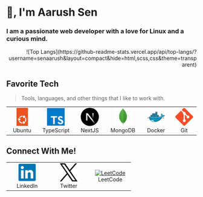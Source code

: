 <h1 align="left">👋, I'm Aarush Sen</h1>
<h3 align="left">I am a passionate web developer with a love for Linux and a curious mind.</h3>
<p align="right">
 ![Top Langs](https://github-readme-stats.vercel.app/api/top-langs/?username=senaarush&layout=compact&hide=html,scss,css&theme=transparent)
</p>

<h2 align="left" id="macropower-tech">Favorite Tech</h2>

> Tools, languages, and other things that I like to work with.

<table>
  <tr>
    <td align="center" width="96">
        <img src="./img/ubuntu-original.svg" width="48" height="48" alt="Ubuntu" />
      <br>Ubuntu
    </td>
    <td align="center" width="96">
        <img src="./img/typescript-original.svg" width="48" height="48" alt="TypeScript" />
      <br>TypeScript
    </td>
    <td align="center" width="96">
        <img src="./img/nextjs-original.svg" width="48" height="48" alt="NextJS" />
      <br>NextJS
    </td>
    <td align="center" width="96">
        <img src="./img/mongodb-original.svg" width="48" height="48" alt="MongoDB" />
      <br>MongoDB
    </td>
    <!-- <td align="center" width="96">
      <a href="#macropower-tech" >
        <img src="https://raw.githubusercontent.com/cncf/artwork/master/projects/kubernetes/icon/color/kubernetes-icon-color.svg" width="48" height="48" alt="Kubernetes" />
      </a>
      <br>Kubernetes
    </td> -->
    <td align="center" width="96"> 
        <img src="./img/docker-original.svg" width="48" height="48" alt="Docker" />
      <br>Docker
    </td>
    <td align="center"  width="96">
        <img src="./img/git-original.svg" width="48" height="48" alt="git" />
        <br>Git
    </td>
  </tr>
</table>

<h2 align="left" id="macropower-tech">Connect With Me!</h2>

<table>
  <tr>
    <td align="center" width="96">
     <a href="https://www.linkedin.com/in/senaarush/" target="blank">
        <img src="./img/linkedin-original.svg" width="48" height="48" alt="LinkedIn" />
      </a>
      <br>LinkedIn
    </td>
    <td align="center" width="96">
      <a href="https://twitter.com/senaarush" target="blank">
        <img src="./img/twitter-original.svg" width="48" height="48" alt="Twitter" />
      </a>
      <br>Twitter
    </td>
    <td align="center" width="96">
      <a href="https://leetcode.com/u/SenAarush/" target="blank">
        <img src="https://raw.githubusercontent.com/rahuldkjain/github-profile-readme-generator/master/src/images/icons/Social/leet-code.svg" width="44" height="44" alt="LeetCode" />
      </a>
      <br>LeetCode
    </td>
  </tr>
</table>